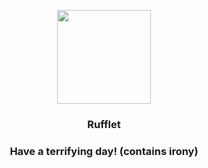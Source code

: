 <p align="center">
    <img src="https://raw.githubusercontent.com/PokeAPI/sprites/master/sprites/pokemon/627.png" width="150" height="150">
</p>
<h3 align="center"> <b>Rufflet</b></h3>
<h3 align="center">Have a terrifying day! (contains irony)</h3>
